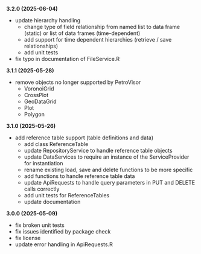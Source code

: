 **3.2.0 (2025-06-04)**

- update hierarchy handling
  - change type of field relationship from named list to data frame (static) or
  list of data frames (time-dependent)
  - add support for time dependent hierarchies (retrieve / save relationships)
  - add unit tests
- fix typo in documentation of FileService.R

**3.1.1 (2025-05-28)**

- remove objects no longer supported by PetroVisor
  - VoronoiGrid
  - CrossPlot
  - GeoDataGrid
  - Plot
  - Polygon

**3.1.0 (2025-05-26)**

- add reference table support (table definitions and data)
  - add class ReferenceTable
  - update RepositoryService to handle reference table objects
  - update DataServices to require an instance of the ServiceProvider for instantiation
  - rename existing load, save and delete functions to be more specific
  - add functions to handle reference table data
  - update ApiRequests to handle query parameters in PUT and DELETE calls correctly
  - add unit tests for ReferenceTables
  - update documentation

**3.0.0 (2025-05-09)**

- fix broken unit tests
- fix issues identified by package check
- fix license
- update error handling in ApiRequests.R
